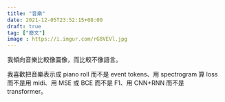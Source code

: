 ```yaml
---
title: "音樂"
date: 2021-12-05T23:52:15+08:00
draft: true
tag: ["廢文"]
image : https://i.imgur.com/rG8VEVl.jpg
---
```


我傾向音樂比較像圖像，而比較不像語言。

我喜歡把音樂表示成 piano roll 而不是 event tokens、用 spectrogram 算 loss 而不是用 midi、用 MSE 或 BCE 而不是 F1、用 CNN+RNN 而不是 transformer。